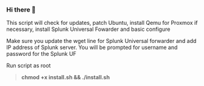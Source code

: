 ### Hi there 👋

<!--
**Primal-id/UbuntuPatching_Splunk_Qemu** is a ✨ _special_ ✨ repository because its `README.md` (this file) appears on your GitHub profile.

Here are some ideas to get you started:

- 🔭 I’m currently working on ...
- 🌱 I’m currently learning ...
- 👯 I’m looking to collaborate on ...
- 🤔 I’m looking for help with ...
- 💬 Ask me about ...
- 📫 How to reach me: ...
- 😄 Pronouns: ...
- ⚡ Fun fact: ...
-->






 This script will check for updates, patch Ubuntu, install Qemu for Proxmox if necessary, install Splunk Universal Fowarder and basic configure
 
 
 Make sure you update the wget line for Splunk Universal forwarder and add IP address of Splunk server. You will be prompted for username and password for the Splunk UF
 
 Run script as root 
 
 <strong><blockquote>chmod +x install.sh && ./install.sh</blockquote></strong>





